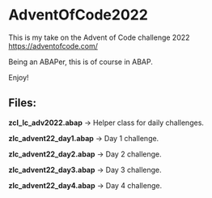 # AdventOfCode2022
This is my take on the Advent of Code challenge 2022 https://adventofcode.com/

Being an ABAPer, this is of course in ABAP.

Enjoy!



## Files:
**zcl_lc_adv2022.abap** -> Helper class for daily challenges.

**zlc_advent22_day1.abap** -> Day 1 challenge.

**zlc_advent22_day2.abap** -> Day 2 challenge.

**zlc_advent22_day3.abap** -> Day 3 challenge.

**zlc_advent22_day4.abap** -> Day 4 challenge.
